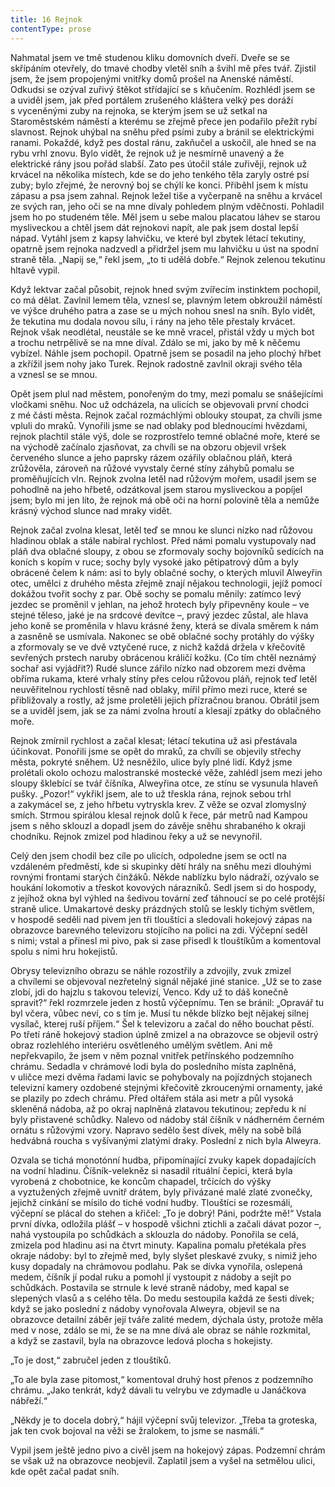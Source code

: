 ```yaml
---
title: 16 Rejnok
contentType: prose
---
```


  

Nahmatal jsem ve tmě studenou kliku domovních dveří. Dveře se se skřípáním otevřely, do tmavé chodby vletěl sníh a švihl mě přes tvář. Zjistil jsem, že jsem propojenými vnitřky domů prošel na Anenské náměstí. Odkudsi se ozýval zuřivý štěkot střídající se s kňučením. Rozhlédl jsem se a uviděl jsem, jak před portálem zrušeného kláštera velký pes doráží s vyceněnými zuby na rejnoka, se kterým jsem se už setkal na Staroměstském náměstí a kterému se zřejmě přece jen podařilo přežít rybí slavnost. Rejnok uhýbal na sněhu před psími zuby a bránil se elektrickými ranami. Pokaždé, když pes dostal ránu, zakňučel a uskočil, ale hned se na rybu vrhl znovu. Bylo vidět, že rejnok už je nesmírně unavený a že elektrické rány jsou pořád slabší. Zato pes útočil stále zuřivěji, rejnok už krvácel na několika místech, kde se do jeho tenkého těla zaryly ostré psí zuby; bylo zřejmé, že nerovný boj se chýlí ke konci. Přiběhl jsem k místu zápasu a psa jsem zahnal. Rejnok ležel tiše a vyčerpaně na sněhu a krvácel ze svých ran, jeho oči se na mne dívaly pohledem plným vděčnosti. Pohladil jsem ho po studeném těle. Měl jsem u sebe malou placatou láhev se starou mysliveckou a chtěl jsem dát rejnokovi napít, ale pak jsem dostal lepší nápad. Vytáhl jsem z kapsy lahvičku, ve které byl zbytek létací tekutiny, opatrně jsem rejnoka nadzvedl a přidržel jsem mu lahvičku u úst na spodní straně těla. „Napij se,“ řekl jsem, „to ti udělá dobře.“ Rejnok zelenou tekutinu hltavě vypil.

Když lektvar začal působit, rejnok hned svým zvířecím instinktem pochopil, co má dělat. Zavlnil lemem těla, vznesl se, plavným letem obkroužil náměstí ve výšce druhého patra a zase se u mých nohou snesl na sníh. Bylo vidět, že tekutina mu dodala novou sílu, i rány na jeho těle přestaly krvácet. Rejnok však neodlétal, neustále se ke mně vracel, přistál vždy u mých bot a trochu netrpělivě se na mne díval. Zdálo se mi, jako by mě k něčemu vybízel. Náhle jsem pochopil. Opatrně jsem se posadil na jeho plochý hřbet a zkřížil jsem nohy jako Turek. Rejnok radostně zavlnil okraji svého těla a vznesl se se mnou.

Opět jsem plul nad městem, ponořeným do tmy, mezi pomalu se snášejícími vločkami sněhu. Noc už odcházela, na ulicích se objevovali první chodci z mé části města. Rejnok začal rozmáchlými oblouky stoupat, za chvíli jsme vpluli do mraků. Vynořili jsme se nad oblaky pod blednoucími hvězdami, rejnok plachtil stále výš, dole se rozprostřelo temné oblačné moře, které se na východě začínalo zjasňovat, za chvíli se na obzoru objevil vršek červeného slunce a jeho paprsky rázem ozářily oblačnou pláň, která zrůžověla, zároveň na růžové vyvstaly černé stíny záhybů pomalu se proměňujících vln. Rejnok zvolna letěl nad růžovým mořem, usadil jsem se pohodlně na jeho hřbetě, odzátkoval jsem starou mysliveckou a popíjel jsem; bylo mi jen líto, že rejnok má obě oči na horní polovině těla a nemůže krásný východ slunce nad mraky vidět.

Rejnok začal zvolna klesat, letěl teď se mnou ke slunci nízko nad růžovou hladinou oblak a stále nabíral rychlost. Před námi pomalu vystupovaly nad pláň dva oblačné sloupy, z obou se zformovaly sochy bojovníků sedících na koních s kopím v ruce; sochy byly vysoké jako pětipatrový dům a byly obrácené čelem k nám: asi to byly oblačné sochy, o kterých mluvil Alweyřin otec, umělci z druhého města zřejmě znají nějakou technologii, jejíž pomocí dokážou tvořit sochy z par. Obě sochy se pomalu měnily: zatímco levý jezdec se proměnil v jehlan, na jehož hrotech byly připevněny koule – ve stejné těleso, jaké je na srdcové devítce –, pravý jezdec zůstal, ale hlava jeho koně se proměnila v hlavu krásné ženy, která se dívala směrem k nám a zasněně se usmívala. Nakonec se obě oblačné sochy protáhly do výšky a zformovaly se ve dvě vztyčené ruce, z nichž každá držela v křečovitě sevřených prstech naruby obrácenou králičí kožku. (Co tím chtěl neznámý sochař asi vyjádřit?) Rudé slunce zářilo nízko nad obzorem mezi dvěma obříma rukama, které vrhaly stíny přes celou růžovou pláň, rejnok teď letěl neuvěřitelnou rychlostí těsně nad oblaky, mířil přímo mezi ruce, které se přibližovaly a rostly, až jsme proletěli jejich přízračnou branou. Obrátil jsem se a uviděl jsem, jak se za námi zvolna hroutí a klesají zpátky do oblačného moře.

Rejnok zmírnil rychlost a začal klesat; létací tekutina už asi přestávala účinkovat. Ponořili jsme se opět do mraků, za chvíli se objevily střechy města, pokryté sněhem. Už nesněžilo, ulice byly plné lidí. Když jsme prolétali okolo ochozu malostranské mostecké věže, zahlédl jsem mezi jeho sloupy šklebící se tvář číšníka, Alweyřina otce, ze stínu se vysunula hlaveň pušky. „Pozor!“ vykřikl jsem, ale to už třeskla rána, rejnok sebou trhl a zakymácel se, z jeho hřbetu vytryskla krev. Z věže se ozval zlomyslný smích. Strmou spirálou klesal rejnok dolů k řece, pár metrů nad Kampou jsem s něho sklouzl a dopadl jsem do závěje sněhu shrabaného k okraji chodníku. Rejnok zmizel pod hladinou řeky a už se nevynořil.

Celý den jsem chodil bez cíle po ulicích, odpoledne jsem se octl na vzdáleném předměstí, kde si skupinky dětí hrály na sněhu mezi dlouhými rovnými frontami starých činžáků. Někde nablízku bylo nádraží, ozývalo se houkání lokomotiv a třeskot kovových nárazníků. Sedl jsem si do hospody, z jejíhož okna byl výhled na šedivou tovární zeď táhnoucí se po celé protější straně ulice. Umakartové desky prázdných stolů se leskly tichým světlem, v hospodě seděli nad pivem jen tři tlouštíci a sledovali hokejový zápas na obrazovce barevného televizoru stojícího na polici na zdi. Výčepní seděl s nimi; vstal a přinesl mi pivo, pak si zase přisedl k tlouštíkům a komentoval spolu s nimi hru hokejistů.

Obrysy televizního obrazu se náhle rozostřily a zdvojily, zvuk zmizel a chvílemi se objevoval nezřetelný signál nějaké jiné stanice. „Už se to zase zlobí, jdi do hajzlu s takovou televizí, Venco. Kdy už to dáš konečně spravit?“ řekl rozmrzele jeden z hostů výčepnímu. Ten se bránil: „Opravář tu byl včera, vůbec neví, co s tím je. Musí tu někde blízko bejt nějakej silnej vysílač, kterej ruší příjem.“ Šel k televizoru a začal do něho bouchat pěstí. Po třetí ráně hokejový stadion úplně zmizel a na obrazovce se objevil ostrý obraz rozlehlého interiéru osvětleného umělým světlem. Ani mě nepřekvapilo, že jsem v něm poznal vnitřek petřínského podzemního chrámu. Sedadla v chrámové lodi byla do posledního místa zaplněná, v uličce mezi dvěma řadami lavic se pohybovaly na pojízdných stojanech televizní kamery ozdobené stejnými křečovitě zkroucenými ornamenty, jaké se plazily po zdech chrámu. Před oltářem stála asi metr a půl vysoká skleněná nádoba, až po okraj naplněná zlatavou tekutinou; zepředu k ní byly přistavené schůdky. Nalevo od nádoby stál číšník v nádherném černém ornátu s růžovými vzory. Napravo sedělo šest dívek, měly na sobě bílá hedvábná roucha s vyšívanými zlatými draky. Poslední z nich byla Alweyra.

Ozvala se tichá monotónní hudba, připomínající zvuky kapek dopadajících na vodní hladinu. Číšník-velekněz si nasadil rituální čepici, která byla vyrobená z chobotnice, ke koncům chapadel, trčících do výšky a vyztužených zřejmě uvnitř drátem, byly přivázané malé zlaté zvonečky, jejichž cinkání se mísilo do tiché vodní hudby. Tlouštíci se rozesmáli, výčepní se plácal do stehen a křičel: „To je dobrý! Páni, podržte mě!“ Vstala první dívka, odložila plášť – v hospodě všichni ztichli a začali dávat pozor –, nahá vystoupila po schůdkách a sklouzla do nádoby. Ponořila se celá, zmizela pod hladinu asi na čtvrt minuty. Kapalina pomalu přetékala přes okraje nádoby: byl to zřejmě med, byly slyšet pleskavé zvuky, s nimiž jeho kusy dopadaly na chrámovou podlahu. Pak se dívka vynořila, oslepená medem, číšník jí podal ruku a pomohl jí vystoupit z nádoby a sejít po schůdkách. Postavila se strnule k levé straně nádoby, med kapal se slepených vlasů a s celého těla. Do medu sestoupila každá ze šesti dívek; když se jako poslední z nádoby vynořovala Alweyra, objevil se na obrazovce detailní záběr její tváře zalité medem, dýchala ústy, protože měla med v nose, zdálo se mi, že se na mne dívá ale obraz se náhle rozkmital, a když se zastavil, byla na obrazovce ledová plocha s hokejisty.

„To je dost,“ zabručel jeden z tlouštíků.

„To ale byla zase pitomost,“ komentoval druhý host přenos z podzemního chrámu. „Jako tenkrát, když dávali tu velrybu ve zdymadle u Janáčkova nábřeží.“

„Někdy je to docela dobrý,“ hájil výčepní svůj televizor. „Třeba ta groteska, jak ten cvok bojoval na věži se žralokem, to jsme se nasmáli.“

Vypil jsem ještě jedno pivo a civěl jsem na hokejový zápas. Podzemní chrám se však už na obrazovce neobjevil. Zaplatil jsem a vyšel na setmělou ulici, kde opět začal padat sníh.
